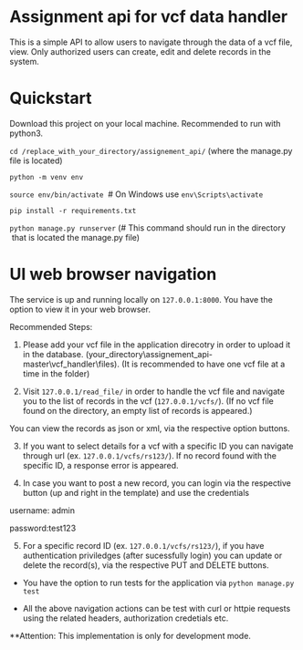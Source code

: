 # Assignment api for vcf data handler
This is a simple API to allow users to navigate through the data of a vcf file, view. Only authorized users can create, edit and delete records in the system.

# Quickstart

Download this project on your local machine. Recommended to run with python3.

`cd /replace_with_your_directory/assignement_api/` (where the manage.py file is located)

`python -m venv env`

`source env/bin/activate`  # On Windows use `env\Scripts\activate`

`pip install -r requirements.txt`

`python manage.py runserver` (# This command should run in the directory  that is located the manage.py file)

# UI web browser navigation
The service is up and running locally on `127.0.0.1:8000`. You have the option to view it in your web browser.

Recommended Steps:
1. Please add your vcf file in the application direcotry in order to upload it in the database. (your_directory\assignement_api-master\vcf_handler\files). (It is recommended to have one vcf file at a time in the folder)

2. Visit `127.0.0.1/read_file/` in order to handle the vcf file and navigate you to the list of records in the vcf (`127.0.0.1/vcfs/`). (If no vcf file found on the directory, an empty list of records is appeared.)

You can view the records as json or xml, via the respective option buttons.

3. If you want to select details for a vcf with a specific ID you can navigate through url (ex. `127.0.0.1/vcfs/rs123/`). If no record found with the specific ID, a response error is appeared.

4. In case you want to post a new record, you can login via the respective button (up and right in the template) and use the credentials 

username: admin 

password:test123

5. For a specific record ID (ex. `127.0.0.1/vcfs/rs123/`), if you have authentication priviledges (after sucessfully login) you can update or delete the record(s), via the respective PUT and DELETE buttons.

* You have the option to run tests for the application via `python manage.py test`

* All the above navigation actions can be test with curl or httpie requests using the related headers, authorization credetials etc.

**Attention: This implementation is only for development mode.
